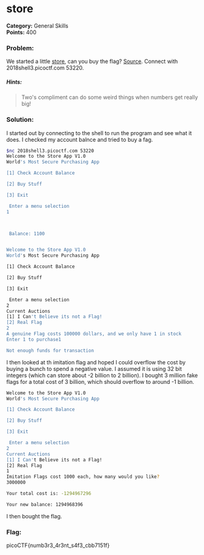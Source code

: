 # store
__Category:__ General Skills   
__Points:__ 400

### Problem:

We started a little [store](store), can you buy the flag? [Source](source.c). Connect with 2018shell3.picoctf.com 53220.

##### Hints:
> Two's compliment can do some weird things when numbers get really big!

### Solution:

I started out by connecting to the shell to run the program and see what it does. I checked my account balnce and tried to buy a fag.

```Bash
$nc 2018shell3.picoctf.com 53220
Welcome to the Store App V1.0
World's Most Secure Purchasing App

[1] Check Account Balance

[2] Buy Stuff

[3] Exit

 Enter a menu selection
1



 Balance: 1100 


Welcome to the Store App V1.0
World's Most Secure Purchasing App

[1] Check Account Balance

[2] Buy Stuff

[3] Exit

 Enter a menu selection
2
Current Auctions
[1] I Can't Believe its not a Flag!
[2] Real Flag
2
A genuine Flag costs 100000 dollars, and we only have 1 in stock
Enter 1 to purchase1

Not enough funds for transaction
```

I then looked at th imitation flag and hoped I could overflow the cost by buying a bunch to spend a negative value.
I assumed it is using 32 bit integers (which can store about -2 billion to 2 billion).
I bought 3 million fake flags for a total cost of 3 billion, which should overflow to around -1 billion. 

```Bash
Welcome to the Store App V1.0
World's Most Secure Purchasing App

[1] Check Account Balance

[2] Buy Stuff

[3] Exit

 Enter a menu selection
2
Current Auctions
[1] I Can't Believe its not a Flag!
[2] Real Flag
1
Imitation Flags cost 1000 each, how many would you like?
3000000

Your total cost is: -1294967296

Your new balance: 1294968396
```

I then bought the flag.

### Flag:

picoCTF{numb3r3_4r3nt_s4f3_cbb7151f}
